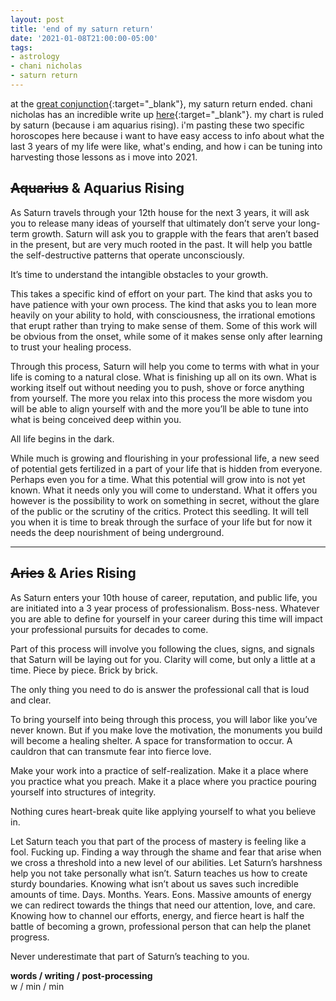 ```yaml
---
layout: post
title: 'end of my saturn return'
date: '2021-01-08T21:00:00-05:00'
tags:
- astrology
- chani nicholas
- saturn return
--- 
```


<!-- {:target="_blank"} -->

at the [great conjunction](https://chaninicholas.com/horoscopes-for-the-great-conjunction-solstice-december-2020/){:target="_blank"}, my saturn return ended. chani nicholas has an incredible write up [here](https://chaninicholas.com/saturn-capricorn-horoscopes/){:target="_blank"}. my chart is ruled by saturn (because i am aquarius rising). i'm pasting these two specific horoscopes here because i want to have easy access to info about what the last 3 years of my life were like, what's ending, and how i can be tuning into harvesting those lessons as i move into 2021. 

## ~~Aquarius~~ & Aquarius Rising

As Saturn travels through your 12th house for the next 3 years, it will ask you to release many ideas of yourself that ultimately don’t serve your long-term growth. Saturn will ask you to grapple with the fears that aren’t based in the present, but are very much rooted in the past. It will help you battle the self-destructive patterns that operate unconsciously.

It’s time to understand the intangible obstacles to your growth.

This takes a specific kind of effort on your part. The kind that asks you to have patience with your own process. The kind that asks you to lean more heavily on your ability to hold, with consciousness, the irrational emotions that erupt rather than trying to make sense of them. Some of this work will be obvious from the onset, while some of it makes sense only after learning to trust your healing process.

Through this process, Saturn will help you come to terms with what in your life is coming to a natural close. What is finishing up all on its own. What is working itself out without needing you to push, shove or force anything from yourself. The more you relax into this process the more wisdom you will be able to align yourself with and the more you’ll be able to tune into what is being conceived deep within you.

All life begins in the dark.

While much is growing and flourishing in your professional life, a new seed of potential gets fertilized in a part of your life that is hidden from everyone. Perhaps even you for a time. What this potential will grow into is not yet known. What it needs only you will come to understand. What it offers you however is the possibility to work on something in secret, without the glare of the public or the scrutiny of the critics. Protect this seedling. It will tell you when it is time to break through the surface of your life but for now it needs the deep nourishment of being underground.

---

## **~~Aries~~** & Aries Rising

As Saturn enters your 10th house of career, reputation, and public life, you are initiated into a 3 year process of professionalism. Boss-ness. Whatever you are able to define for yourself in your career during this time will impact your professional pursuits for decades to come.

Part of this process will involve you following the clues, signs, and signals that Saturn will be laying out for you. Clarity will come, but only a little at a time. Piece by piece. Brick by brick.

The only thing you need to do is answer the professional call that is loud and clear.

To bring yourself into being through this process, you will labor like you’ve never known. But if you make love the motivation, the monuments you build will become a healing shelter. A space for transformation to occur. A cauldron that can transmute fear into fierce love.

Make your work into a practice of self-realization. Make it a place where you practice what you preach. Make it a place where you practice pouring yourself into structures of integrity.

Nothing cures heart-break quite like applying yourself to what you believe in.

Let Saturn teach you that part of the process of mastery is feeling like a fool. Fucking up. Finding a way through the shame and fear that arise when we cross a threshold into a new level of our abilities. Let Saturn’s harshness help you not take personally what isn’t. Saturn teaches us how to create sturdy boundaries. Knowing what isn’t about us saves such incredible amounts of time. Days. Months. Years. Eons. Massive amounts of energy we can redirect towards the things that need our attention, love, and care. Knowing how to channel our efforts, energy, and fierce heart is half the battle of becoming a grown, professional person that can help the planet progress.

Never underestimate that part of Saturn’s teaching to you.

<!-- hyperlink bank -->


<!-- &#042; = asterisk -->
<!-- &#039; = single quote '-->

**words / writing / post-processing**  
w / min / min